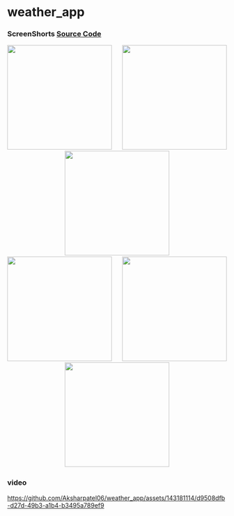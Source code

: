 # weather_app

### ScreenShorts [Source Code](https://github.com/Aksharpatel06/weather_app/tree/master/lib)


<p align='center'>
  <img src='https://github.com/Aksharpatel06/weather_app/assets/143181114/78bca7b4-5ec2-45e6-bba7-745bff060c35' width=240> &nbsp;&nbsp;&nbsp;&nbsp;
  <img src='https://github.com/Aksharpatel06/weather_app/assets/143181114/c6010905-7063-4566-b339-31dc6fa93bc5' width=240> &nbsp;&nbsp;&nbsp;&nbsp;
  <img src='https://github.com/Aksharpatel06/weather_app/assets/143181114/7cad5f5b-3445-4c03-aac4-e9ca7a7a992f' width=240> &nbsp;&nbsp;&nbsp;&nbsp;
  <img src='https://github.com/Aksharpatel06/weather_app/assets/143181114/b90a5f73-c62b-419c-ae2a-5d86ccfaf26d' width=240> &nbsp;&nbsp;&nbsp;&nbsp;
  <img src='https://github.com/Aksharpatel06/weather_app/assets/143181114/c17f89d7-6562-40e2-9e10-1c88475e9782' width=240> &nbsp;&nbsp;&nbsp;&nbsp;
  <img src='https://github.com/Aksharpatel06/weather_app/assets/143181114/4e976dbd-f311-4ea5-9aab-a2dd8bbf88a4' width=240> &nbsp;&nbsp;&nbsp;&nbsp;
</p>

### video

https://github.com/Aksharpatel06/weather_app/assets/143181114/d9508dfb-d27d-49b3-a1b4-b3495a789ef9

